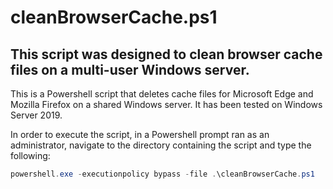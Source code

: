 # cleanBrowserCache.ps1
## This script was designed to clean browser cache files on a multi-user Windows server.

This is a Powershell script that deletes cache files for Microsoft Edge and Mozilla Firefox on a shared Windows server. It has been tested on Windows Server 2019.

In order to execute the script, in a Powershell prompt ran as an administrator, navigate to the directory containing the script and type the following:

```powershell
powershell.exe -executionpolicy bypass -file .\cleanBrowserCache.ps1
```
